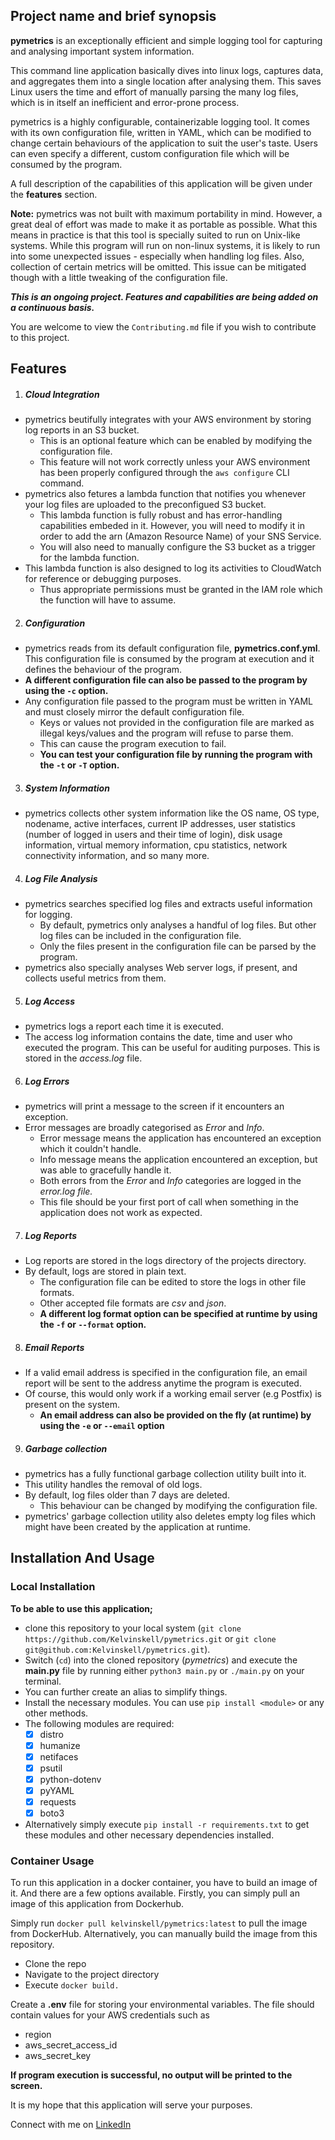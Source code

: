 ## Project name and brief synopsis

**pymetrics** is an exceptionally efficient and simple logging tool for capturing and analysing important system information.

This command line application basically dives into linux logs, captures data, and aggregates them into a single location after analysing them. 
This saves Linux users the time and effort of manually parsing the many log files, which is in itself an inefficient and error-prone process.

pymetrics is a highly configurable, containerizable logging tool. 
It comes with its own configuration file, written in YAML, which can be modified to change certain behaviours of the application to suit the user's taste. 
Users can even specify a different, custom configuration file which will be consumed by the program. 

A full description of the capabilities of this application will be given under the **features** section.


**Note:** pymetrics was not built with maximum portability in mind. 
However, a great deal of effort was made to make it as portable as possible. 
What this means in practice is that this tool is specially suited to run on Unix-like systems. 
While this program will run on non-linux systems, it is likely to run into some unexpected issues - especially when handling log files.
Also, collection of certain metrics will be omitted. 
This issue can be mitigated though with a little tweaking of the configuration file. 

___This is an ongoing project. Features and capabilities are being added on a continuous basis.___

You are welcome to view the `Contributing.md` file if you wish to contribute to this project.


## Features
1. ##### Cloud Integration
 - pymetrics beutifully integrates with your AWS environment by storing log reports in an S3 bucket.
   - This is an optional feature which can be enabled by modifying the configuration file.
   - This feature will not work correctly unless your AWS environment has been properly configured through the `aws configure` CLI command.
 - pymetrics also fetures a lambda function that notifies you whenever your log files are uploaded to the preconfigued S3 bucket.
   - This lambda function is fully robust and has error-handling capabilities embeded in it. However, you will need to modify it in order to add the arn (Amazon Resource Name) of your SNS Service.
   - You will also need to manually configure the S3 bucket as a trigger for the lambda function.
 - This lambda function is also designed to log its activities to CloudWatch for reference or debugging purposes.
   - Thus appropriate permissions must be granted in the IAM role which the function will have to assume.
    
2. ##### Configuration
 - pymetrics reads from its default configuration file, **pymetrics.conf.yml**. This configuration file is consumed by the program at execution and it defines the behaviour of the program. 
 - **A different configuration file can also be passed to the program by using the `-c` option.**
 - Any configuration file passed to the program must be written in YAML and must closely mirror the default configuration file. 
   - Keys or values not provided in the configuration file are marked as illegal keys/values and the program will refuse to parse them. 
   - This can cause the program execution to fail. 
   - **You can test your configuration file by running the program with the `-t` or `-T` option.**

3. ##### System Information 
 - pymetrics collects other system information like the OS name, OS type, nodename, active interfaces, current IP addresses, user statistics (number of logged in users and their time of login), disk usage information, virtual memory information, cpu statistics, network connectivity information, and so many more. 

4. ##### Log File Analysis 
 - pymetrics searches specified log files and extracts useful information for logging. 
   - By default, pymetrics only analyses a handful of log files. But other log files can be included in the configuration file. 
   - Only the files present in the configuration file can be parsed by the program. 
 - pymetrics also specially analyses Web server logs, if present, and collects useful metrics from them. 

5. ##### Log Access 
 - pymetrics logs a report each time it is executed. 
 - The access log information contains the date, time and user who executed the program. 
This can be useful for auditing purposes. 
This is stored in the *access.log* file. 

6. ##### Log Errors 
 - pymetrics will print a message to the screen if it encounters an exception.
 - Error messages are broadly categorised as *Error* and *Info*. 
   - Error message means the application has encountered an exception which it couldn't handle. 
   - Info message means the application encountered an exception, but was able to gracefully handle it. 
   - Both errors from the *Error* and *Info* categories are logged in the *error.log file.* 
   - This file should be your first port of call when something in the application does not work as expected.
  
 
7. ##### Log Reports
 - Log reports are stored in the logs directory of the projects directory. 
 - By default, logs are stored in plain text. 
   - The configuration file can be edited to store the logs in other file formats.
   - Other accepted file formats are _csv_ and _json_. 
   - **A different log format option can be specified at runtime by using the `-f` or `--format` option.** 

8. ##### Email Reports 
 - If a valid email address is specified in the configuration file, an email report will be sent to the address anytime the program is executed. 
 - Of course, this would only work if a working email server (e.g Postfix) is present on the system. 
   - **An email address can also be provided on the fly (at runtime) by using the `-e` or `--email` option**

9. ##### Garbage collection 
 - pymetrics has a fully functional garbage collection utility built into it. 
 - This utility handles the removal of old logs. 
 - By default, log files older than 7 days are deleted. 
   - This behaviour can be changed by modifying the configuration file. 
 - pymetrics' garbage collection utility also deletes empty log files which might have been created by the application at runtime.

## Installation And Usage 

### Local Installation

**To be able to use this application;**
 - clone this repository to your local system (`git clone https://github.com/Kelvinskell/pymetrics.git` or `git clone git@github.com:Kelvinskell/pymetrics.git`). 
 - Switch (`cd`) into the cloned repository (*pymetrics*) and execute the **main.py** file by running either `python3 main.py` or `./main.py` on your terminal.
 - You can further create an alias to simplify things. 
 - Install the necessary modules. You can use `pip install <module>` or any other methods. 
 - The following modules are required:
   - [x] distro
   - [x] humanize
   - [x] netifaces
   - [x] psutil
   - [x] python-dotenv
   - [x] pyYAML
   - [x] requests
   - [x] boto3
 - Alternatively simply execute `pip install -r requirements.txt` to get these modules and other necessary dependencies installed.

### Container Usage 
To run this application in a docker container, you have to build an image of it. And there are a few options available. 
Firstly, you can simply pull an image of this application from Dockerhub. 

Simply run `docker pull kelvinskell/pymetrics:latest` to pull the image from DockerHub. 
Alternatively, you can manually build the image from this repository. 
 - Clone the repo 
 - Navigate to the project directory 
 - Execute `docker build.`

Create a __.env__ file for storing your environmental variables. 
The file should contain values for your AWS credentials such as 
 - region 
 - aws_secret_access_id
 - aws_secret_key


**If program execution is successful, no output will be printed to the screen.**


It is my hope that this application will serve your purposes.

Connect with me on [LinkedIn](https://www.linkedin.com/in/kelvin-onuchukwu-3460871a1) 

